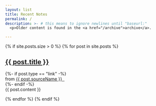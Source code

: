 ```yaml
---
layout: list
title: Recent Notes
permalink: /
description: >- # this means to ignore newlines until "baseurl:"
  <p>Older content is found in the <a href="/archive">archive</a>.

---
```


{% if site.posts.size > 0 %}
{% for post in site.posts %}

<div class="note note-{{post.type}}">
  <h2>
    <a href="{{ post.url }}">{{ post.title }}</a>
  </h2>
{%- if post.type == "link" -%}
    <div class="note-source">
      from <a href="{{ post.sourceUrl }}" target="_blank">{{ post.sourceName }} &nbsp;<i class="fas fa-external-link-alt"></i></a>
    </div>
{%- endif -%}
    <div markdown="1">
{{ post.content }}
</div>
</div>

{% endfor %}
{% endif %}
